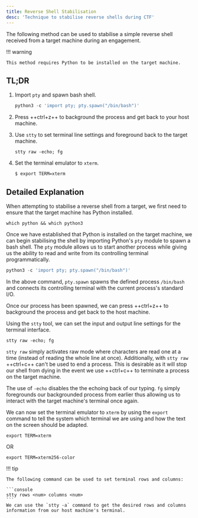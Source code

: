 ```yaml
---
title: Reverse Shell Stabilisation
desc: 'Technique to stabilise reverse shells during CTF'
---
```

The following method can be used to stabilise a simple reverse shell received from a target machine during an engagement. 

!!! warning

    This method requires Python to be installed on the target machine.

## TL;DR
1. Import `pty` and spawn bash shell.

    ```python
    python3 -c 'import pty; pty.spawn("/bin/bash")'
    ```

2. Press ++ctrl+z++ to background the process and get back to your host machine.

3. Use `stty` to set terminal line settings and foreground back to the target machine.

    ```console
    stty raw -echo; fg
    ```

4. Set the terminal emulator to `xterm`.

    ```console
    $ export TERM=xterm
    ```

## Detailed Explanation
When attempting to stabilise a reverse shell from a target, we first need to ensure that the target machine has Python installed.

```console
which python && which python3
```
Once we have established that Python is installed on the target machine, we can begin stabilising the shell by importing Python's `pty` module to spawn a bash shell. The `pty` module allows us to start another process while giving us the ability to read and write from its controlling terminal programmatically.

```python
python3 -c 'import pty; pty.spawn("/bin/bash")'
```
In the above command, `pty.spawn` spawns the defined process `/bin/bash` and connects its controlling terminal with the current process's standard I/O.

Once our process has been spawned, we can press ++ctrl+z++ to background the process and get back to the host machine.

Using the `stty` tool, we can set the input and output line settings for the terminal interface.

```console
stty raw -echo; fg
```
`stty raw` simply activates raw mode where characters are read one at a time (instead of reading the whole line at once). Additionally, with `stty raw` ++ctrl+c++ can't be used to end a process. This is desirable as it will stop our shell from dying in the event we use ++ctrl+c++ to terminate a process on the target machine.

The use of `-echo` disables the the echoing back of our typing. `fg` simply foregrounds our backgrounded process from earlier thus allowing us to interact with the target machine's terminal once again.

We can now set the terminal emulator to `xterm` by using the `export` command to tell the system which terminal we are using and how the text on the screen should be adapted.

```console
export TERM=xterm
```
OR

```console
export TERM=xterm256-color
```

!!! tip

    The following command can be used to set terminal rows and columns: 

    ```console
    stty rows <num> columns <num>
    ```
    We can use the `stty -a` command to get the desired rows and columns information from our host machine's terminal.
